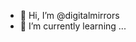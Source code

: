 - 👋 Hi, I’m @digitalmirrors
- 🌱 I’m currently learning ...


<!---
digitalmirrors/digitalmirrors is a ✨ special ✨ repository because its `README.md` (this file) appears on your GitHub profile.
You can click the Preview link to take a look at your changes.
--->
